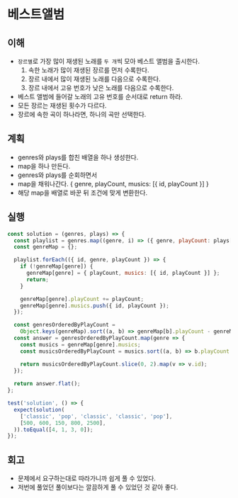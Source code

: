 # 베스트앨범

## 이해

- `장르별`로 가장 많이 재생된 노래를 `두 개`씩 모아 베스트 앨범을 출시한다.
  1. 속한 노래가 많이 재생된 장르를 먼저 수록한다.
  2. 장르 내에서 많이 재생된 노래를 다음으로 수록한다.
  3. 장르 내에서 고유 번호가 낮은 노래를 다음으로 수록한다.
- 베스트 앨범에 들어갈 노래의 고유 번호를 순서대로 return 하라.
- 모든 장르는 재생된 횟수가 다르다.
- 장르에 속한 곡이 하나라면, 하나의 곡만 선택한다.

## 계획

- genres와 plays를 합친 배열을 하나 생성한다.
- map을 하나 만든다.
- genres와 plays를 순회하면서 
- map을 채워나간다. { genre, playCount, musics: [{ id, playCount }] }
- 해당 map을 배열로 바꾼 뒤 조건에 맞게 변환한다.

## 실행

```js
const solution = (genres, plays) => {
  const playlist = genres.map((genre, i) => ({ genre, playCount: plays[i], id: i }));
  const genreMap = {};

  playlist.forEach(({ id, genre, playCount }) => {
    if (!genreMap[genre]) {
      genreMap[genre] = { playCount, musics: [{ id, playCount }] };
      return;
    }

    genreMap[genre].playCount += playCount;
    genreMap[genre].musics.push({ id, playCount });
  });

  const genresOrderedByPlayCount = 
    Object.keys(genreMap).sort((a, b) => genreMap[b].playCount - genreMap[a].playCount);
  const answer = genresOrderedByPlayCount.map(genre => {
    const musics = genreMap[genre].musics;
    const musicsOrderedByPlayCount = musics.sort((a, b) => b.playCount - a.playCount);

    return musicsOrderedByPlayCount.slice(0, 2).map(v => v.id);
  });
  
  return answer.flat();
};

test('solution', () => {
  expect(solution(
    ['classic', 'pop', 'classic', 'classic', 'pop'],
    [500, 600, 150, 800, 2500],
  )).toEqual([4, 1, 3, 0]);
});
```

## 회고

- 문제에서 요구하는대로 따라가니까 쉽게 풀 수 있었다.
- 저번에 풀었던 풀이보다는 깔끔하게 풀 수 있었던 것 같아 좋다.

